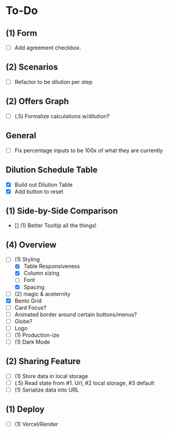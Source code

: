 # To-Do

## (1) Form
- [ ] Add agreement checkbox.

## (2) Scenarios
- [ ] Refactor to be dilution per step

## (2) Offers Graph
- [ ] (.5) Formalize calculations w/dilution?

## General
- [ ] Fix percentage inputs to be 100x of what they are currently

## Dilution Schedule Table
- [x] Build out Dilution Table 
- [x] Add button to reset

## (1) Side-by-Side Comparison
- [] (1) Better Tooltip all the things!

## (4) Overview
- [ ] (1) Styling
  - [x] Table Responsiveness
  - [x] Column sizing
  - [ ] Font
  - [x] Spacing
- [ ] (2) magic & aceternity
 - [x] Bento Grid
 - [ ] Card Focus?
 - [ ] Animated border around certain buttons/menus?
 - [ ] Globe?
- [ ] Logo
- [ ] (1) Production-ize
- [ ] (1) Dark Mode

## (2) Sharing Feature
- [ ] (1) Store data in local storage
- [ ] (.5) Read state from #1. Url, #2 local storage, #3 default
- [ ] (1) Serialize data into URL

## (1) Deploy
- [ ] (1) Vercel/Render
